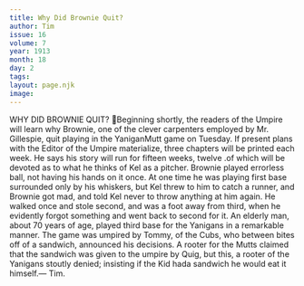 ```yaml
---
title: Why Did Brownie Quit?
author: Tim
issue: 16
volume: 7
year: 1913
month: 18
day: 2
tags:
layout: page.njk
image:
---
```

WHY DID BROWNIE QUIT? Beginning shortly, the readers of the Umpire will learn why Brownie, one of the clever carpenters employed by Mr. Gillespie, quit playing in the YaniganMutt game on Tuesday. If present plans with the Editor of the Umpire materialize, three chapters will be printed each week. He says his story will run for fifteen weeks, twelve .of which will be devoted as to what he thinks of Kel as a pitcher. Brownie played errorless ball, not having his hands on it once. At one time he was playing first base surrounded only by his whiskers, but Kel threw to him to catch a runner, and Brownie got mad, and told Kel never to throw anything at him again. He walked once and stole second, and was a foot away from third, when he evidently forgot something and went back to second for it. An elderly man, about 70 years of age, played third base for the Yanigans in a remarkable manner. The game was umpired by Tommy, of the Cubs, who between bites off of a sandwich, announced his decisions. A rooter for the Mutts claimed that the sandwich was given to the umpire by Quig, but this, a rooter of the Yanigans stoutly denied; insisting if the Kid hada sandwich he would eat it himself.— Tim. 
